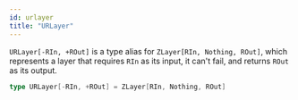 ```yaml
---
id: urlayer
title: "URLayer"
---
```


`URLayer[-RIn, +ROut]` is a type alias for `ZLayer[RIn, Nothing, ROut]`, which represents a layer that requires `RIn` as its input, it can't fail, and returns `ROut` as its output.

```scala
type URLayer[-RIn, +ROut] = ZLayer[RIn, Nothing, ROut]
```
